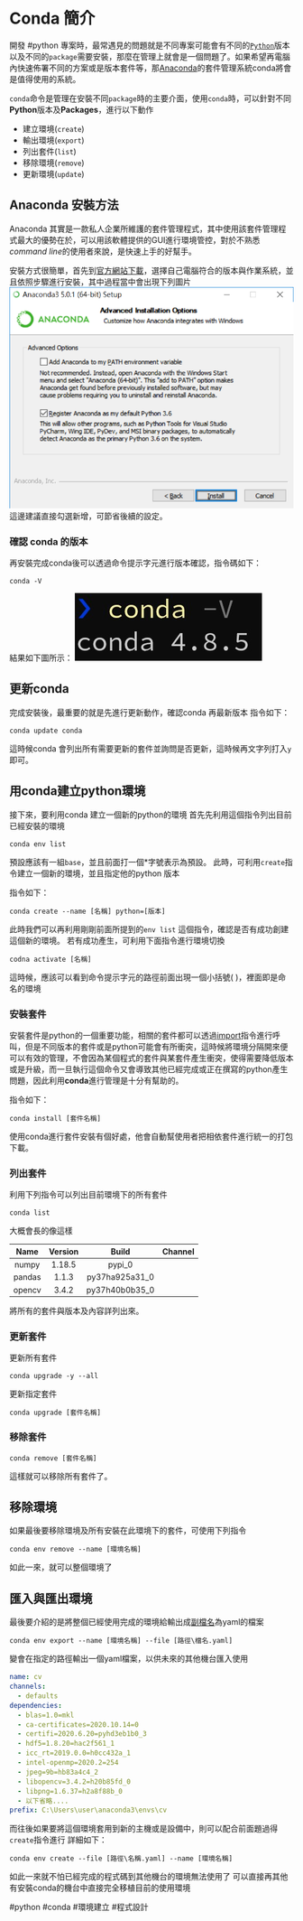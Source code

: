 # Conda 簡介
開發 #python  專案時，最常遇見的問題就是不同專案可能會有不同的[`Python`](%E4%BD%BF%E7%94%A8Python)版本以及不同的`package`需要安裝，那麼在管理上就會是一個問題了。如果希望再電腦內快速佈署不同的方案或是版本套件等，那[Anaconda](https://www.anaconda.com/products/individual)的套件管理系統conda將會是值得使用的系統。

`conda`命令是管理在安裝不同`package`時的主要介面，使用`conda`時，可以針對不同**Python**版本及**Packages**，進行以下動作
- 建立環境(`create`)
- 輸出環境(`export`)
- 列出套件(`list`)
- 移除環境(`remove`)
- 更新環境(`update`)

## Anaconda 安裝方法
Anaconda 其實是一款私人企業所維護的套件管理程式，其中使用該套件管理程式最大的優勢在於，可以用該軟體提供的GUI進行環境管控，對於不熟悉*command line*的使用者來說，是快速上手的好幫手。

安裝方式很簡單，首先到[官方網站下載](https://www.anaconda.com/products/individual#Downloads)，選擇自己電腦符合的版本與作業系統，並且依照步驟進行安裝，其中過程當中會出現下列圖片
![新增變量](./picture/install_anaconda.png)
這邊建議直接勾選新增，可節省後續的設定。

### 確認 conda 的版本
再安裝完成conda後可以透過命令提示字元進行版本確認，指令碼如下：
```shell
conda -V
```
結果如下圖所示：
![版本確認](./picture/conda_version.jpg)

## 更新conda 
完成安裝後，最重要的就是先進行更新動作，確認conda 再最新版本
指令如下：
```shell
conda update conda
```
這時候conda 會列出所有需要更新的套件並詢問是否更新，這時候再文字列打入`y`即可。
## 用conda建立python環境
接下來，要利用conda 建立一個新的python的環境
首先先利用這個指令列出目前已經安裝的環境
```shell
conda env list
```
預設應該有一組`base`，並且前面打一個\*字號表示為預設。
此時，可利用`create`指令建立一個新的環境，並且指定他的python 版本

指令如下：
```shell
conda create --name [名稱] python=[版本]
```
此時我們可以再利用剛剛前面所提到的`env list` 這個指令，確認是否有成功創建這個新的環境。
若有成功產生，可利用下面指令進行環境切換
```shell
codna activate [名稱]
```
這時候，應該可以看到命令提示字元的路徑前面出現一個小括號\( \)，裡面即是命名的環境
### 安裝套件
安裝套件是python的一個重要功能，相關的套件都可以透過[import](python_import語句)指令進行呼叫，但是不同版本的套件或是python可能會有所衝突，這時候將環境分隔開來便可以有效的管理，不會因為某個程式的套件與某套件產生衝突，使得需要降低版本或是升級，而一旦執行這個命令又會導致其他已經完成或正在撰寫的python產生問題，因此利用**conda**進行管理是十分有幫助的。

指令如下：
```shell
conda install [套件名稱]
```
使用conda進行套件安裝有個好處，他會自動幫使用者把相依套件進行統一的打包下載。
### 列出套件
利用下列指令可以列出目前環境下的所有套件
```shell
conda list
```
大概會長的像這樣

Name | Version | Build | Channel
:------:|:--------:|:-----:|:---------:
numpy | 1.18.5 | pypi_0 |
pandas | 1.1.3 | py37ha925a31_0 |
opencv | 3.4.2 | py37h40b0b35_0 | 

將所有的套件與版本及內容詳列出來。
### 更新套件
更新所有套件
```shell
conda upgrade -y --all
```
更新指定套件
```shell
conda upgrade [套件名稱]
```

### 移除套件
```shell
conda remove [套件名稱]
```
這樣就可以移除所有套件了。
## 移除環境
如果最後要移除環境及所有安裝在此環境下的套件，可使用下列指令
```shell
conda env remove --name [環境名稱]
```
如此一來，就可以整個環境了
## 匯入與匯出環境
最後要介紹的是將整個已經使用完成的環境給輸出成[副檔名](副檔名)為yaml的檔案
```
conda env export --name [環境名稱] --file [路徑\檔名.yaml]
```
變會在指定的路徑輸出一個yaml檔案，以供未來的其他機台匯入使用
```yaml
name: cv
channels:
  - defaults
dependencies:
  - blas=1.0=mkl
  - ca-certificates=2020.10.14=0
  - certifi=2020.6.20=pyhd3eb1b0_3
  - hdf5=1.8.20=hac2f561_1
  - icc_rt=2019.0.0=h0cc432a_1
  - intel-openmp=2020.2=254
  - jpeg=9b=hb83a4c4_2
  - libopencv=3.4.2=h20b85fd_0
  - libpng=1.6.37=h2a8f88b_0
  - 以下省略....
prefix: C:\Users\user\anaconda3\envs\cv
```

而往後如果要將這個環境套用到新的主機或是設備中，則可以配合前面題過得`create`指令進行
詳細如下：
```
conda env create --file [路徑\名稱.yaml] --name [環境名稱]
```

如此一來就不怕已經完成的程式碼到其他機台的環境無法使用了
可以直接再其他有安裝conda的機台中直接完全移植目前的使用環境


#python #conda #環境建立 #程式設計 